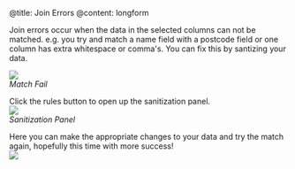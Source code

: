 @title: Join Errors
@content: longform

Join errors occur when the data in the selected columns can not be matched. e.g. you try and match a name field with a postcode field or one column has extra whitespace or comma's. You can fix this by santizing your data.

![](https://spinrresources.blob.core.windows.net/assets/api-column-select-fail-optimised.gif?raw=true)  
_Match Fail_

Click the rules button to open up the sanitization panel.  
![](https://spinrresources.blob.core.windows.net/assets/api-column-select-fail-fix-optimised.gif?raw=true)  
_Sanitization Panel_

Here you can make the appropriate changes to your data and try the match again, hopefully this time with more success!  
![](https://spinrresources.blob.core.windows.net/assets/api-sanitize-fix-optimised.gif?raw=true) 
